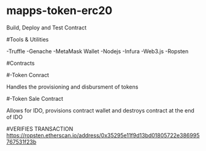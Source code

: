 # mapps-token-erc20

Build, Deploy and Test Contract

#Tools & Utilities

-Truffle
-Genache
-MetaMask Wallet
-Nodejs
-Infura
-Web3.js 
-Ropsten

#Contracts

#-Token Conract 

Handles the provisioning and disbursment of tokens

#-Token Sale Contract 

Allows for IDO, provisions contract wallet and destroys contract at the end of IDO

#VERIFIES TRANSACTION 
https://ropsten.etherscan.io/address/0x35295e11f9d13bd01805722e386995767531f23b
